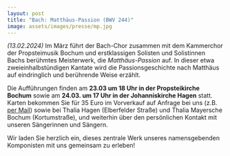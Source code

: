 ```yaml
---
layout: post
title: "Bach: Matthäus-Passion (BWV 244)"
image: assets/images/presse/mp.jpg
---
```


*(13.02.2024)*
Im März führt der Bach-Chor zusammen mit dem Kammerchor der Propsteimusik Bochum und erstklassigen Solisten und Solistinnen Bachs berühmtes Meisterwerk, die *Matthäus-Passion* auf.
In dieser etwa zweieinhalbstündigen Kantate wird die Passionsgeschichte nach Matthäus auf eindringlich und berührende Weise erzählt.

Die Aufführungen finden am **23.03 um 18 Uhr in der Propsteikirche Bochum** sowie am **24.03. um 17 Uhr in der Johanniskirche Hagen** statt.
Karten bekommen Sie für 35 Euro im Vorverkauf auf Anfrage bei uns (z.B. [per Mail](mailto:cantate@bach-chor-hagen.de)) sowie bei Thalia Hagen (Elberfelder Straße) und Thalia Mayersche Bochum (Kortumstraße), und weiterhin über den persönlichen Kontakt mit unseren Sängerinnen und Sängern.

Wir laden Sie herzlich ein, dieses zentrale Werk unseres namensgebenden Komponisten mit uns gemeinsam zu erleben!
